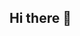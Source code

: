 ## Hi there 👋

<!--
**japapirado/japapirado** is a ✨ _special_ ✨ repository because its `README.md` (this file) appears on your GitHub profile.

Here are some ideas to get you started:

- 🔭 I’m currently working on ... ficar rico
- 🌱 I’m currently learning ... TI
- 👯 I’m looking to collaborate on ... nada
- 🤔 I’m looking for help with ... ninguem
- 💬 Ask me about ... como sou foda
- 📫 How to reach me: ... numero de telefone
- 😄 Pronouns: ... ele\dela
- ⚡ Fun fact: ... feio rsrs
-->
